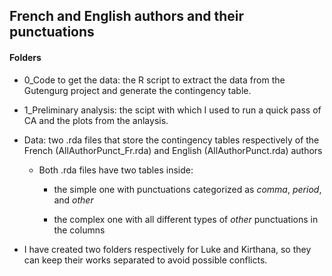 ## French and English authors and their punctuations

#### Folders

+ 0_Code to get the data: the R script to extract the data from the Gutengurg project and generate the contingency table.

+ 1_Preliminary analysis: the scipt with which I used to run a quick pass of CA and the plots from the anlaysis.

+ Data: two .rda files that store the contingency tables respectively of the French 
(AllAuthorPunct_Fr.rda) and English (AllAuthorPunct.rda) authors

	+ Both .rda files have two tables inside:

		+ the simple one with punctuations categorized as *comma*, *period*, and *other*

		+ the complex one with all different types of *other* punctuations in the columns

+ I have created two folders respectively for Luke and Kirthana, so they can keep their works separated to avoid possible conflicts.

